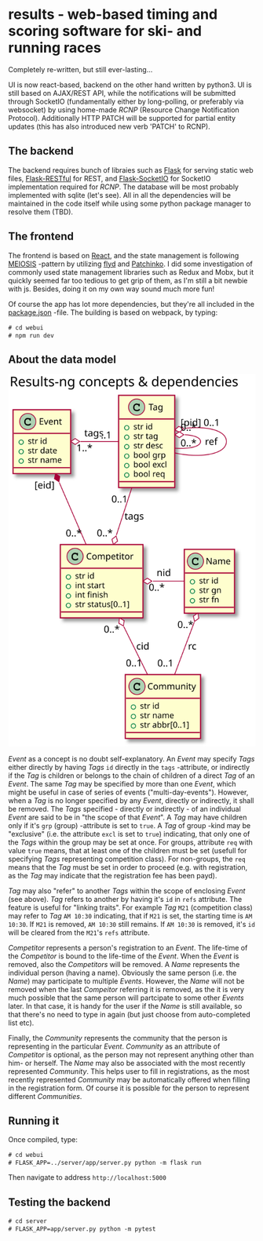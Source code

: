 # results - web-based timing and scoring software for ski- and running races

Completely re-written, but still ever-lasting...

UI is now react-based, backend on the other hand written by python3. UI is still based on AJAX/REST API, while the notifications will be submitted through SocketIO (fundamentally either by long-polling, or preferably via websocket) by using home-made *RCNP* (Resource Change Notification Protocol). Additionally HTTP PATCH will be supported for partial entity updates (this has also introduced new verb 'PATCH' to RCNP).

## The backend

The backend requires bunch of libraies such as [Flask](http://flask.pocoo.org/) for serving static web files, [Flask-RESTful](https://flask-restful.readthedocs.io/) for REST, and [Flask-SocketIO](https://flask-socketio.readthedocs.io/) for SocketIO implementation required for *RCNP*. The database will be most probably implemented with sqlite (let's see). All in all the dependencies will be maintained in the code itself while using some python package manager to resolve them (TBD).

## The frontend

The frontend is based on [React](https://reactjs.org/), and the state management is following [MEIOSIS](https://meiosis.js.org) -pattern by utilizing [flyd](https://github.com/paldepind/flyd) and [Patchinko](https://github.com/barneycarroll/patchinko). I did some investigation of commonly used state management libraries such as Redux and Mobx, but it quickly seemed far too tedious to get grip of them, as I'm still a bit newbie with js. Besides, doing it on my own way sound much more fun! 

Of course the app has lot more dependencies, but they're all included in the [package.json](webui/webpack.json) -file. The building is based on webpack, by typing:


```
# cd webui
# npm run dev
```

## About the data model

![Classes](classes.svg)

*Event* as a concept is no doubt self-explanatory. An *Event* may specify *Tags*
either directly by having *Tags* `id` directly in the `tags` -attribute,
or indirectly if the *Tag* is children or belongs to the chain of children of
a direct *Tag* of an *Event*. The same *Tag* may be specified by more than one
*Event*, which might be useful in case of series of events ("multi-day-events").
However, when a *Tag* is no longer specified by any *Event*, directly or indirectly,
it shall be removed. The *Tags* specified - directly or indirectly - of an individual
*Event* are said to be in "the scope of that *Event*". A *Tag* may have children only
if it's `grp` (group) -attribute is set to `true`. A *Tag* of group -kind may be
"exclusive" (i.e. the attribute `excl` is set to `true`) indicating, that only one
of the *Tags* within the group may be set at once. For groups, attribute `req` with
value `true` means, that at least one of the children must be set (usefull for
specifying *Tags* representing competition class). For non-groups, the `req` means
that the *Tag* must be set in order to proceed (e.g. with registration, as the *Tag*
may indicate that the registration fee has been payd).

*Tag* may also "refer" to another *Tags* within the scope of enclosing *Event* (see above).
*Tag* refers to another by having it's `id` in `refs` attribute. The feature is useful
for "linking traits". For example *Tag* `M21` (competition class) may refer to *Tag*
`AM 10:30` indicating, that if `M21` is set, the starting time is `AM 10:30`. If `M21`
is removed, `AM 10:30` still remains. If `AM 10:30` is removed, it's `id` will be
cleared from the `M21`'s `refs` attribute.

*Competitor* represents a person's registration to an *Event*. The life-time
of the *Competitor* is bound to the life-time of the *Event*. When the 
*Event* is removed, also the *Competitors* will be removed. A *Name*
represents the individual person (having a name). Obviously the same
person (i.e. the *Name*) may participate to multiple *Events*. However,
the *Name* will not be removed when the last *Compeitor* referring it
is removed, as the it is very much possible that the same person
will partcipate to some other *Events* later. In that case, it is 
handy for the user if the *Name* is still available, so that there's
no need to type in again (but just choose from auto-completed list etc).

Finally, the *Community* represents the community that the person is
representing in the particular *Event*. *Community* as an attribute of
*Competitor* is optional, as the person may not represent anything other
than him- or herself. The *Name* may also be associated with the most recently
represented *Community*. This helps user to fill in registrations, as the
most recently represented *Community* may be automatically offered when
filling in the registration form. Of course it is possible for the person
to represent different *Communities*.

## Running it

Once compiled, type:

```
# cd webui
# FLASK_APP=../server/app/server.py python -m flask run
```

Then navigate to address `http://localhost:5000`

## Testing the backend

```
# cd server
# FLASK_APP=app/server.py python -m pytest
```

